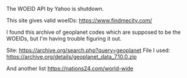 The WOEID API by Yahoo is shutdown.

This site gives valid woeIDs: https://www.findmecity.com/

I found this archive of geoplanet codes which are supposed to be the WOEIDs, but I'm having trouble figuring it out.

Site: https://archive.org/search.php?query=geoplanet
File I used: https://archive.org/details/geoplanet_data_7.10.0.zip

And another list https://nations24.com/world-wide
